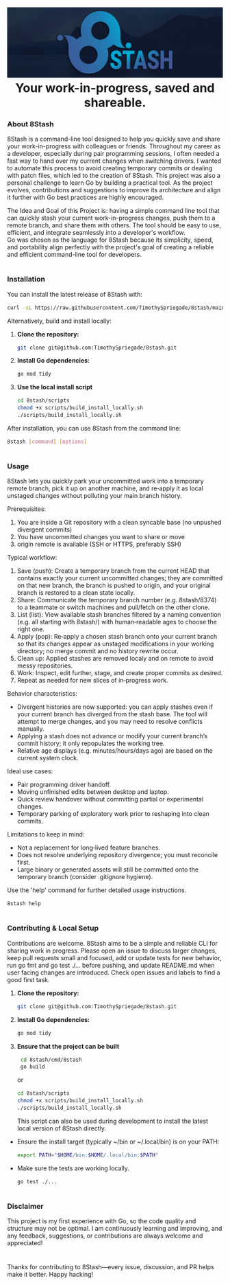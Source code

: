 <div align="center">
    <h1>
        <img src=".github/readme/8Stash Banner.png" alt="8Stash Banner">
        <br/>
        <strong>Your work-in-progress, saved and shareable.</strong>
    </h1>
</div>

### About 8Stash

8Stash is a command-line tool designed to help you quickly save and share your work-in-progress with colleagues or
friends.
Throughout my career as a developer, especially during pair programming sessions, I often needed a fast way to hand over
my current changes when switching drivers. I wanted to automate this process to avoid creating temporary commits or
dealing with patch files, which led to the creation of 8Stash.
This project was also a personal challenge to learn Go by building a practical tool. As the project evolves,
contributions and suggestions to improve its architecture and align it further with Go best practices are highly
encouraged.

The Idea and Goal of this Project is: having a simple command line tool that can quickly stash your current
work-in-progress changes, push them to a remote branch, and share them with others. The tool should be easy to use,
efficient, and integrate seamlessly into a developer's workflow.  
Go was chosen as the language for 8Stash because its simplicity, speed, and portability align perfectly with the
project's goal of creating a reliable and efficient command-line tool for developers.
<h1>
</h1>

### Installation
You can install the latest release of 8Stash with:
```sh
curl -sL https://raw.githubusercontent.com/TimothySpriegade/8stash/main/scripts/install_latest.sh | bash
```
Alternatively, build and install locally:

1. **Clone the repository:**
   ```sh
   git clone git@github.com:TimothySpriegade/8stash.git
    ```

2. **Install Go dependencies:**
   ```sh
   go mod tidy
   ```
   
2. **Use the local install script**
    ```sh
    cd 8stash/scripts
    chmod +x scripts/build_install_locally.sh
    ./scripts/build_install_locally.sh
    ```

After installation, you can use 8Stash from the command line:
```sh
8stash [command] [options]
```

<h1>
</h1>

### Usage
8Stash lets you quickly park your uncommitted work into a temporary remote branch, pick it up on another machine, and re‑apply it as local unstaged changes without polluting your main branch history.

Prerequisites:
1. You are inside a Git repository with a clean syncable base (no unpushed divergent commits)
2. You have uncommitted changes you want to share or move
3. origin remote is available (SSH or HTTPS, preferably SSH)

Typical workflow:
1. Save (push): Create a temporary branch from the current HEAD that contains exactly your current uncommitted changes; they are committed on that new branch, the branch is pushed to origin, and your original branch is restored to a clean state locally.
2. Share: Communicate the temporary branch number (e.g. 8stash/8374) to a teammate or switch machines and pull/fetch on the other clone.
3. List (list): View available stash branches filtered by a naming convention (e.g. all starting with 8stash/) with human‑readable ages to choose the right one.
4. Apply (pop): Re‑apply a chosen stash branch onto your current branch so that its changes appear as unstaged modifications in your working directory; no merge commit and no history rewrite occur.
5. Clean up: Applied stashes are removed localy and on remote to avoid messy repositories.
6. Work: Inspect, edit further, stage, and create proper commits as desired.
7. Repeat as needed for new slices of in‑progress work.

Behavior characteristics:
- Divergent histories are now supported: you can apply stashes even if your current branch has diverged from the stash base. The tool will attempt to merge changes, and you may need to resolve conflicts manually.
- Applying a stash does not advance or modify your current branch’s commit history; it only repopulates the working tree.
- Relative age displays (e.g. minutes/hours/days ago) are based on the current system clock.

Ideal use cases:
- Pair programming driver handoff.
- Moving unfinished edits between desktop and laptop.
- Quick review handover without committing partial or experimental changes.
- Temporary parking of exploratory work prior to reshaping into clean commits.

Limitations to keep in mind:
- Not a replacement for long‑lived feature branches.
- Does not resolve underlying repository divergence; you must reconcile first.
- Large binary or generated assets will still be committed onto the temporary branch (consider .gitignore hygiene).

Use the 'help' command for further detailed usage instructions.
```sh
8stash help
```
<h1>
</h1>

### Contributing & Local Setup

Contributions are welcome. 8Stash aims to be a simple and reliable CLI for sharing work in progress.
Please open an issue to discuss larger changes, keep pull requests small and focused, add or update tests for new
behavior, run go fmt and go test ./... before pushing, and update README.md when user facing changes are introduced.
Check open issues and labels to find a good first task.

1. **Clone the repository:**
   ```sh
   git clone git@github.com:TimothySpriegade/8stash.git
    ```

2. **Install Go dependencies:**
   ```sh
   go mod tidy
   ```

3. **Ensure that the project can be built**
   ```sh
    cd 8stash/cmd/8stash
    go build
    ```
   or
    ```sh
    cd 8stash/scripts
    chmod +x scripts/build_install_locally.sh
    ./scripts/build_install_locally.sh
    ```
   This script can also be used during development to install the latest local version of 8Stash directly.

- Ensure the install target (typically ~/bin or ~/.local/bin) is on your PATH:
    ```sh
    export PATH="$HOME/bin:$HOME/.local/bin:$PATH"
    ```

- Make sure the tests are working locally.
    ```sh
    go test ./...
    ```

<h1>
</h1>

### Disclaimer
This project is my first experience with Go, so the code quality and structure may not be optimal. I am continuously learning and improving, and any feedback, suggestions, or contributions are always welcome and appreciated!
<h1>
</h1>

Thanks for contributing to 8Stash—every issue, discussion, and PR helps make it better. Happy hacking!
